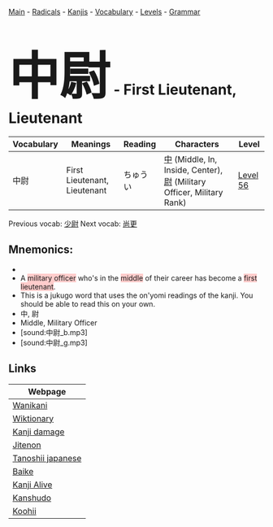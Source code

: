 <style> bigfont {font-size: 100px}</style>
[Main](../README.md) -
[Radicals](../radicals.md) -
[Kanjis](../kanjis.md) -
[Vocabulary](../vocabulary.md) -
[Levels](../levels.md) -
[Grammar](../grammar.md)
# <bigfont> 中尉</bigfont> - First Lieutenant, Lieutenant 

| Vocabulary | Meanings | Reading | Characters | Level |
| --- | --- | --- | --- | --- |
| 中尉 | First Lieutenant, Lieutenant | ちゅうい |  [中](../kanjis/中.md) (Middle, In, Inside, Center), [尉](../kanjis/尉.md) (Military Officer, Military Rank) | [Level 56](../levels/wk_level56.md) |

Previous vocab: [少尉](少尉.md) Next vocab: [尚更](尚更.md) 

## Mnemonics:

* 
* A <span style="background-color:#ffcccb"> military officer</span> who's in the <span style="background-color:#ffcccb"> middle</span> of their career has become a <span style="background-color:#ffcccb"> first lieutenant</span>.
* This is a jukugo word that uses the on'yomi readings of the kanji. You should be able to read this on your own.
* 中, 尉
* Middle, Military Officer
* [sound:中尉_b.mp3]
* [sound:中尉_g.mp3]


## Links 

| Webpage |
| --- |
| [Wanikani          ](https://www.wanikani.com/kanji/中尉) |
| [Wiktionary        ](https://en.wiktionary.org/wiki/中尉) |
| [Kanji damage      ](http://www.kanjidamage.com/kanji/search?utf8=✓&q=中尉) |
| [Jitenon           ](https://jitenon.com/kanji/中尉) |
| [Tanoshii japanese ](https://www.tanoshiijapanese.com/dictionary/kanji.cfm?k=中尉) |
| [Baike             ](https://baike.baidu.com/item/中尉) |
| [Kanji Alive       ](https://app.kanjialive.com/中尉) |
| [Kanshudo          ](https://www.kanshudo.com/searchmn?q=中尉) |
| [Koohii            ](https://kanji.koohii.com/study/kanji/中尉) |
